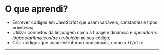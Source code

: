 # O que aprendi?

- Escrever códigos em *JavaScript* que usam variáveis, constantes e tipos primitivos;
- Utilizar conceitos da linguagem como a tipagem dinâmica e *operadores lógicos/aritméticos/de atribuição* no seu código;
- Criar códigos que usam estruturas condicionais, como o `if/else` .

------


